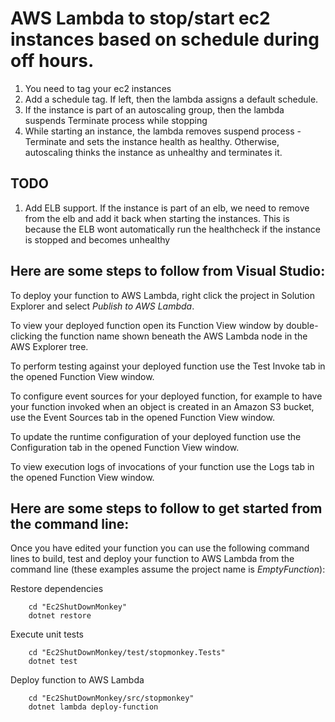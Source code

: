 # AWS Lambda to stop/start ec2 instances based on schedule during off hours.

1. You need to tag your ec2 instances
2. Add a schedule tag. If left, then the lambda assigns a default schedule.
3. If the instance is part of an autoscaling group, then the lambda suspends Terminate process while stopping
4. While starting an instance, the lambda removes suspend process - Terminate and sets the instance health as healthy. Otherwise, autoscaling thinks the instance as unhealthy and terminates it.

## TODO
1. Add ELB support. If the instance is part of an elb, we need to remove from the elb and add it back when starting the instances. This is because the ELB wont automatically run the healthcheck if the instance is stopped and becomes unhealthy

## Here are some steps to follow from Visual Studio:

To deploy your function to AWS Lambda, right click the project in Solution Explorer and select *Publish to AWS Lambda*.

To view your deployed function open its Function View window by double-clicking the function name shown beneath the AWS Lambda node in the AWS Explorer tree.

To perform testing against your deployed function use the Test Invoke tab in the opened Function View window.

To configure event sources for your deployed function, for example to have your function invoked when an object is created in an Amazon S3 bucket, use the Event Sources tab in the opened Function View window.

To update the runtime configuration of your deployed function use the Configuration tab in the opened Function View window.

To view execution logs of invocations of your function use the Logs tab in the opened Function View window.

## Here are some steps to follow to get started from the command line:

Once you have edited your function you can use the following command lines to build, test and deploy your function to AWS Lambda from the command line (these examples assume the project name is *EmptyFunction*):

Restore dependencies
```
    cd "Ec2ShutDownMonkey"
    dotnet restore
```

Execute unit tests
```
    cd "Ec2ShutDownMonkey/test/stopmonkey.Tests"
    dotnet test
```

Deploy function to AWS Lambda
```
    cd "Ec2ShutDownMonkey/src/stopmonkey"
    dotnet lambda deploy-function
```
